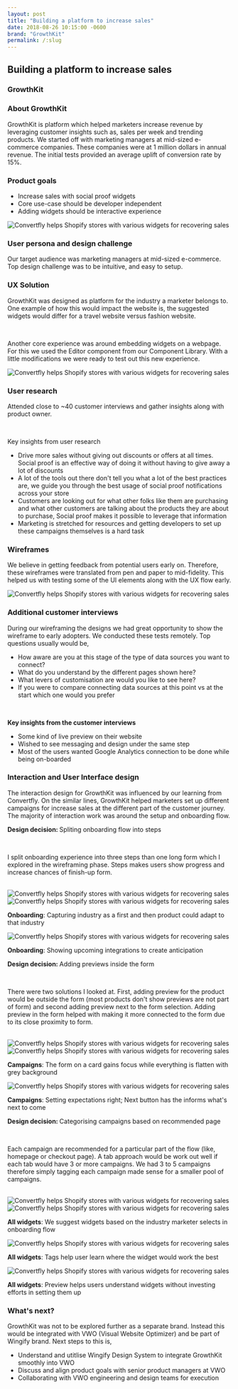 ```yaml
---
layout: post
title: "Building a platform to increase sales"
date: 2018-08-26 10:15:00 -0600
brand: "GrowthKit"
permalink: /:slug
---
```



<section id="hero">
  <div class="container">
    <h2>Building a platform to increase sales</h2>
    <h3>GrowthKit</h3>
  </div>
</section>
<section id="content">
  <div id="introduction" class="process-step grid-of-two small-container">
    <div>
      <h3>About GrowthKit</h3>
      <p>GrowthKit is platform which helped marketers increase revenue by leveraging customer insights such as, sales per week and trending products. We started off with marketing managers at mid-sized e-commerce companies. These companies were at 1 million dollars in annual revenue. The initial tests provided an average uplift of conversion rate by 15%.</p>
    </div>
    <div>
      <h3>Product goals</h3>
      <ul>
        <li>Increase sales with social proof widgets</li>
        <li>Core use-case should be developer independent</li>
        <li>Adding widgets should be interactive experience</li>
      </ul>
    </div>
  </div>
  <img src="/assets/building-platform-for-social-proof/example.png" alt="Convertfly helps Shopify stores with various widgets for recovering sales"
  />
  <!-- UX Solution -->
  <div class="process-step">
    <h3>User persona and design challenge</h3>
    <p>
    Our target audience was marketing managers at mid-sized e-commerce. Top design challenge was to be intuitive, and easy to setup.
    </p>
  </div>
  <div class="process-step">
    <h3>UX Solution</h3>
    <p>GrowthKit was designed as platform for the industry a marketer belongs to. One example of how this would impact the website is, the suggested widgets would differ for a travel website versus fashion website.</p>
    <br>
    <p>Another core experience was around embedding widgets on a webpage. For this we used the Editor component from our Component Library. With a little modifications we were ready to test out this new experience.</p>
  </div>
  <img src="/assets/building-platform-for-social-proof/solution-1.png" alt="Convertfly helps Shopify stores with various widgets for recovering sales"/>
  <div class="process-step">
    <h3>User research</h3>
    <p>Attended close to ~40 customer interviews and gather insights along with product owner.</p>
    <br>
    <p>Key insights from user research</p>
    <ul>
      <li>Drive more sales without giving out discounts or offers at all times. Social proof is an effective way of doing it without having to give away a lot of discounts</li>
      <li>A lot of the tools out there don't tell you what a lot of the best practices are, we guide you through the best usage of social proof notifications across your store</li>
      <li>Customers are looking out for what other folks like them are purchasing and what other customers are talking about the products they are about to purchase, Social proof makes it possible to leverage that information</li>
      <li>Marketing is stretched for resources and getting developers to set up these campaigns themselves is a hard task</li>
    </ul>
  </div>
  <div class="process-step">
    <h3>Wireframes</h3>
    <p>We believe in getting feedback from potential users early on. Therefore, these wireframes were translated from pen and paper to mid-fidelity. This helped us with testing some of the UI elements along with the UX flow early.</p>
  </div>
  <img src="/assets/building-platform-for-social-proof/wireframes-1.png" alt="Convertfly helps Shopify stores with various widgets for recovering sales" />
  <div class="process-step">
    <h3>Additional customer interviews</h3>
    <p>During our wireframing the designs we had great opportunity to show the wireframe to early adopters. We conducted these tests remotely. Top questions usually would be,</p>
    <ul>
      <li>How aware are you at this stage of the type of data sources you want to connect?</li>
      <li>What do you understand by the different pages shown here?</li>
      <li>What levers of customisation are would you like to see here?</li>
      <li>If you were to compare connecting data sources at this point vs at the start which one would you prefer</li>
    </ul>
    <br>
    <p><b>Key insights from the customer interviews</b></p>
    <ul>
      <li>Some kind of live preview on their website</li>
      <li>Wished to see messaging and design under the same step</li>
      <li>Most of the users wanted Google Analytics connection to be done while being on-boarded</li>
    </ul>
  </div>
  <div class="process-step">
    <h3>Interaction and User Interface design</h3>
    <p>The interaction design for GrowthKit was influenced by our learning from Convertfly. On the similar lines, GrowthKit helped marketers set up different campaigns for increase sales at the different part of the customer journey. The majority of interaction work was around the setup and onboarding flow.
    </p>
  </div>

  <div class="process-step mb-24">
    <p><b>Design decision: </b>Spliting onboarding flow into steps</p>
    <br>
    <p>I split onboarding experience into three steps than one long form which I explored in the wireframing phase. Steps makes users show progress and increase chances of finish-up form.</p>
    <br>
    <img src="/assets/building-platform-for-social-proof/onboarding-solutions.png" alt="Convertfly helps Shopify stores with various widgets for recovering sales"/>
  </div>
  <div class="process-step image-container">
    <img src="/assets/building-platform-for-social-proof/onboarding-1.png" alt="Convertfly helps Shopify stores with various widgets for recovering sales"/>
    <p><b>Onboarding</b>: Capturing industry as a first and then product could adapt to that industry</p>
  </div>
  <div class="process-step image-container">
    <img src="/assets/building-platform-for-social-proof/onboarding-2.png" alt="Convertfly helps Shopify stores with various widgets for recovering sales"/>
    <p><b>Onboarding</b>: Showing upcoming integrations to create anticipation</p>
  </div>

  <div class="process-step mt-56 mb-24">
    <p><b>Design decision: </b>Adding previews inside the form</p>
    <br>
    <p>There were two solutions I looked at. First, adding preview for the product would be outside the form (most products don't show previews are not part of form) and second adding preview next to the form selection. Adding preview in the form helped with making it more connected to the form due to its close proximity to form.</p>
    <br>
    <img src="/assets/building-platform-for-social-proof/campaigns-solutions.png" alt="Convertfly helps Shopify stores with various widgets for recovering sales"/>
  </div>
  <div class="process-step image-container">
    <img src="/assets/building-platform-for-social-proof/campaign-1.png" alt="Convertfly helps Shopify stores with various widgets for recovering sales"/>
    <p><b>Campaigns</b>: The form on a card gains focus while everything is flatten with grey background</p>
  </div>
  <div class="process-step image-container">
    <img src="/assets/building-platform-for-social-proof/campaign-2.png" alt="Convertfly helps Shopify stores with various widgets for recovering sales"/>
    <p><b>Campaigns</b>: Setting expectations right; Next button has the informs what's next to come</p>
  </div>

  <div class="process-step mt-56 mb-24">
    <p><b>Design decision: </b>Categorising campaigns based on recommended page</p>
    <br>
    <p>Each campaign are recommended for a particular part of the flow (like, homepage or checkout page). A tab approach would be work out well if each tab would have 3 or more campaigns. We had 3 to 5 campaigns therefore simply tagging each campaign made sense for a smaller pool of campaigns.</p>
    <br>
    <img src="/assets/building-platform-for-social-proof/homepage-solutions.png" alt="Convertfly helps Shopify stores with various widgets for recovering sales"/>
  </div>
  <div class="process-step image-container">
    <img src="/assets/building-platform-for-social-proof/widgets-1.png" alt="Convertfly helps Shopify stores with various widgets for recovering sales"/>
    <p><b>All widgets</b>: We suggest widgets based on the industry marketer selects in onboarding flow</p>
  </div>
  <div class="process-step image-container">
    <img src="/assets/building-platform-for-social-proof/widgets-3.png" alt="Convertfly helps Shopify stores with various widgets for recovering sales"/>
    <p><b>All widgets</b>: Tags help user learn where the widget would work the best</p>
  </div>
  <div class="process-step image-container">
    <img src="/assets/building-platform-for-social-proof/widgets-2.png" alt="Convertfly helps Shopify stores with various widgets for recovering sales"/>
    <p><b>All widgets</b>: Preview helps users understand widgets without investing efforts in setting them up</p>
  </div>
  <div class="process-step">
    <h3>What's next?</h3>
    <p>GrowthKit was not to be explored further as a separate brand. Instead this would be integrated with VWO (Visual Website Optimizer) and be part of Wingify brand. Next steps to this is,</p>
    <ul>
      <li>Understand and utitlise Wingify Design System to integrate GrowthKit smoothly into VWO</li>
      <li>Discuss and align product goals with senior product managers at VWO</li>
      <li>Collaborating with VWO engineering and design teams for execution</li>
    </ul>
  </div>
</section>